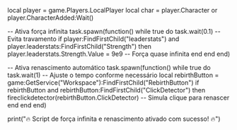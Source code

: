 local player = game.Players.LocalPlayer
local char = player.Character or player.CharacterAdded:Wait()

-- Ativa força infinita
task.spawn(function()
    while true do
        task.wait(0.1) -- Evita travamento
        if player:FindFirstChild("leaderstats") and player.leaderstats:FindFirstChild("Strength") then
            player.leaderstats.Strength.Value = 9e9 -- Força quase infinita
        end
    end
end)

-- Ativa renascimento automático
task.spawn(function()
    while true do
        task.wait(1) -- Ajuste o tempo conforme necessário
        local rebirthButton = game:GetService("Workspace"):FindFirstChild("RebirthButton") 
        if rebirthButton and rebirthButton:FindFirstChild("ClickDetector") then
            fireclickdetector(rebirthButton.ClickDetector) -- Simula clique para renascer
        end
    end
end)

print("🔥 Script de força infinita e renascimento ativado com sucesso! 🔥")
